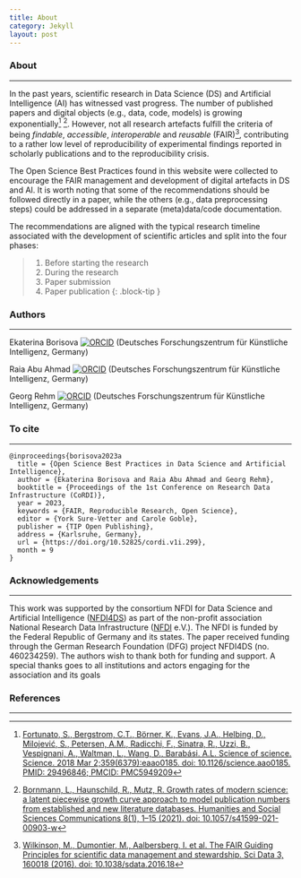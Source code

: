 ```yaml
---
title: About
category: Jekyll
layout: post
---
```


### About
--------------------------------------------------------------------------------------------
In the past years, scientific research in Data Science (DS) and Artificial Intelligence (AI) has witnessed vast progress. The number of published papers and digital objects (e.g., data, code, models) is growing exponentially[^1] [^2]. However, not all research artefacts fulfill the criteria of being *findable*, *accessible*, *interoperable* and *reusable* (FAIR)[^3], contributing to a rather low level of reproducibility of experimental findings reported in scholarly publications and to the reproducibility crisis.

[^1]: [Fortunato, S., Bergstrom, C.T., Börner, K., Evans, J.A., Helbing, D., Milojević, S., Petersen, A.M., Radicchi, F., Sinatra, R., Uzzi, B., Vespignani, A., Waltman, L., Wang, D., Barabási. A.L. Science of science. Science. 2018 Mar 2;359(6379):eaao0185. doi: 10.1126/science.aao0185. PMID: 29496846; PMCID: PMC5949209](https://doi.org/10.1126/science.aao0185)

[^2]: [Bornmann, L., Haunschild, R., Mutz, R. Growth rates of modern science: a latent piecewise growth curve approach to model publication numbers from established and new literature databases. Humanities and Social Sciences Communications 8(1), 1–15 (2021). doi: 10.1057/s41599-021-00903-w](https://doi.org/10.1057/s41599-021-00903-w)

[^3]: [Wilkinson, M., Dumontier, M., Aalbersberg, I. et al. The FAIR Guiding Principles for scientific data management and stewardship. Sci Data 3, 160018 (2016). doi: 10.1038/sdata.2016.18](https://doi.org/10.1038/sdata.2016.18)

The Open Science Best Practices found in this website were collected to encourage the FAIR management and development of digital artefacts in DS and AI. It is worth noting that some of the recommendations should be followed directly in a paper, while the others (e.g., data preprocessing steps) could be addressed in a separate (meta)data/code documentation.

The recommendations are aligned with the typical research timeline associated with the development of scientific articles and split into the four phases:
>1. Before starting the research
>2. During the research
>3. Paper submission
>4. Paper publication
{: .block-tip }


### Authors
--------------------------------------------------------------------------------------------

Ekaterina Borisova [![ORCID](https://orcid.org/sites/default/files/images/orcid_16x16.png)](https://orcid.org/0000-0002-3447-9860) (Deutsches Forschungszentrum für Künstliche Intelligenz, Germany)

Raia Abu Ahmad [![ORCID](https://orcid.org/sites/default/files/images/orcid_16x16.png)](https://orcid.org/0009-0004-8720-0116) (Deutsches Forschungszentrum für Künstliche Intelligenz, Germany)

Georg Rehm [![ORCID](https://orcid.org/sites/default/files/images/orcid_16x16.png)](https://orcid.org/0000-0002-7800-1893)  (Deutsches Forschungszentrum für Künstliche Intelligenz, Germany)



### To cite
--------------------------------------------------------------------------------------------
```
@inproceedings{borisova2023a
  title = {Open Science Best Practices in Data Science and Artificial Intelligence},
  author = {Ekaterina Borisova and Raia Abu Ahmad and Georg Rehm},
  booktitle = {Proceedings of the 1st Conference on Research Data Infrastructure (CoRDI)},	
  year = 2023,
  keywords = {FAIR, Reproducible Research, Open Science},	
  editor = {York Sure-Vetter and Carole Goble},
  publisher = {TIP Open Publishing},	
  address = {Karlsruhe, Germany},
  url = {https://doi.org/10.52825/cordi.v1i.299},
  month = 9
}
```

### Acknowledgements
--------------------------------------------------------------------------------------------

This work was supported by the consortium NFDI for Data Science and Artificial Intelligence ([NFDI4DS](https://www.nfdi4datascience.de)) as part of the non-profit association National Research Data Infrastructure ([NFDI](https://www.nfdi.de/?) e.V.). The NFDI is funded by the Federal Republic of Germany and its states. The paper received funding through the German Research Foundation (DFG) project NFDI4DS (no. 460234259). The authors wish to thank both for funding and support. A special thanks goes to all institutions and actors engaging for the association and its goals

### References
--------------------------------------------------------------------------------------------